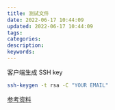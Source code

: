 ```yaml
---
title: 测试文件
date: 2022-06-17 10:44:09
updated: 2022-06-17 10:44:09
tags:
categories:
description:
keywords:
---
```


客户端生成 SSH key

```bash
ssh-keygen -t rsa -C "YOUR EMAIL"
```

[参考资料](https://jaminzhang.github.io/git/config-and-add-SSH-key-in-GitLab/)